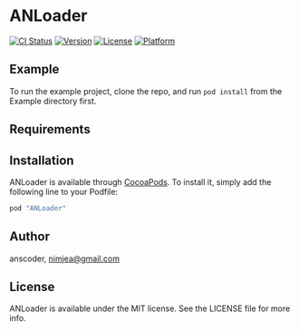 # ANLoader

[![CI Status](http://img.shields.io/travis/anscoder/ANLoader.svg?style=flat)](https://travis-ci.org/anscoder/ANLoader)
[![Version](https://img.shields.io/cocoapods/v/ANLoader.svg?style=flat)](http://cocoapods.org/pods/ANLoader)
[![License](https://img.shields.io/cocoapods/l/ANLoader.svg?style=flat)](http://cocoapods.org/pods/ANLoader)
[![Platform](https://img.shields.io/cocoapods/p/ANLoader.svg?style=flat)](http://cocoapods.org/pods/ANLoader)

## Example

To run the example project, clone the repo, and run `pod install` from the Example directory first.

## Requirements

## Installation

ANLoader is available through [CocoaPods](http://cocoapods.org). To install
it, simply add the following line to your Podfile:

```ruby
pod "ANLoader"
```

## Author

anscoder, nimjea@gmail.com

## License

ANLoader is available under the MIT license. See the LICENSE file for more info.
